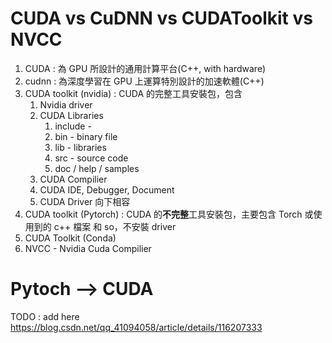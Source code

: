 # CUDA vs CuDNN vs CUDAToolkit vs NVCC

1. CUDA : 為 GPU 所設計的通用計算平台(C++, with hardware)
2. cudnn : 為深度學習在 GPU 上運算特別設計的加速軟體(C++)
3. CUDA toolkit (nvidia) : CUDA 的完整工具安裝包，包含
   1. Nvidia driver
   2. CUDA Libraries
      1. include - 
      2. bin - binary file
      3. lib - libraries
      4. src - source code
      5. doc / help / samples
   3. CUDA Compilier
   4. CUDA IDE, Debugger, Document
   5. CUDA Driver 向下相容
4. CUDA toolkit (Pytorch) : CUDA 的**不完整**工具安裝包，主要包含 Torch 或使用到的 c++ 檔案 和 so，不安裝 driver
5. CUDA Toolkit (Conda)
6. NVCC - Nvidia Cuda Compilier 

# Pytoch --> CUDA

TODO : add here https://blog.csdn.net/qq_41094058/article/details/116207333